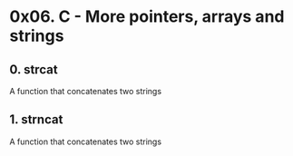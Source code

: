# 0x06. C - More pointers, arrays and strings

## 0. strcat
A function that concatenates two strings

## 1. strncat
A function that concatenates two strings

